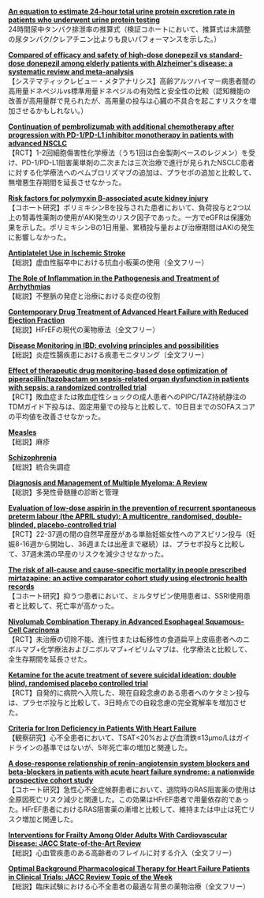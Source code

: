 [**An equation to estimate 24-hour total urine protein excretion rate in patients who underwent urine protein testing**](https://pubmed.ncbi.nlm.nih.gov/35093023/)  
24時間尿中タンパク排泄率の推算式（検証コホートにおいて、推算式は未調整の尿タンパク/クレアチニン比よりも良いパフォーマンスを示した。）

[**Compared of efficacy and safety of high-dose donepezil vs standard-dose donepezil among elderly patients with Alzheimer's disease: a systematic review and meta-analysis**](https://pubmed.ncbi.nlm.nih.gov/35099343/)  
【システマティックレビュー・メタアナリシス】高齢アルツハイマー病患者間の高用量ドネペジルvs標準用量ドネペジルの有効性と安全性の比較（認知機能の改善が高用量群で見られたが、高用量の投与は心臓の不具合を起こすリスクを増加させるかもしれない。）

[**Continuation of pembrolizumab with additional chemotherapy after progression with PD-1/PD-L1 inhibitor monotherapy in patients with advanced NSCLC**](https://pubmed.ncbi.nlm.nih.gov/35101883/)  
【RCT】1-2回細胞傷害性化学療法（うち1回は白金製剤ベースのレジメン）を受け、PD-1/PD-L1阻害薬単剤の二次または三次治療で進行が見られたNSCLC患者に対する化学療法へのペムブロリズマブの追加は、プラセボの追加と比較して、無増悪生存期間を延長させなかった。

[**Risk factors for polymyxin B-associated acute kidney injury**](https://pubmed.ncbi.nlm.nih.gov/35108608/)  
【コホート研究】ポリミキシンBを投与された患者において、負荷投与と2つ以上の腎毒性薬剤の使用がAKI発生のリスク因子であった。一方でeGFRは保護効果を示した。ポリミキシンBの1日用量、累積投与量および治療期間はAKIの発生に影響しなかった。

[**Antiplatelet Use in Ischemic Stroke**](https://pubmed.ncbi.nlm.nih.gov/35094598/)  
【総説】虚血性脳卒中における抗血小板薬の使用（全文フリー）

[**The Role of Inflammation in the Pathogenesis and Treatment of Arrhythmias**](https://pubmed.ncbi.nlm.nih.gov/35098555/)  
【総説】不整脈の発症と治療における炎症の役割

[**Contemporary Drug Treatment of Advanced Heart Failure with Reduced Ejection Fraction**](https://pubmed.ncbi.nlm.nih.gov/35113350/)  
【総説】HFrEFの現代の薬物療法（全文フリー）

[**Disease Monitoring in IBD: evolving principles and possibilities**](https://pubmed.ncbi.nlm.nih.gov/35101422/)  
【総説】炎症性腸疾患における疾患モニタリング（全文フリー）

[**Effect of therapeutic drug monitoring-based dose optimization of piperacillin/tazobactam on sepsis-related organ dysfunction in patients with sepsis: a randomized controlled trial**](https://pubmed.ncbi.nlm.nih.gov/35106617/)  
【RCT】敗血症または敗血症性ショックの成人患者へのPIPC/TAZ持続静注のTDMガイド下投与は、固定用量での投与と比較して、10日目までのSOFAスコアの平均値を改善させなかった。

[**Measles**](https://pubmed.ncbi.nlm.nih.gov/35093206/)  
【総説】麻疹

[**Schizophrenia**](https://pubmed.ncbi.nlm.nih.gov/35093231/)  
【総説】統合失調症

[**Diagnosis and Management of Multiple Myeloma: A Review**](https://pubmed.ncbi.nlm.nih.gov/35103762/)  
【総説】多発性骨髄腫の診断と管理

[**Evaluation of low-dose aspirin in the prevention of recurrent spontaneous preterm labour (the APRIL study): A multicentre, randomised, double-blinded, placebo-controlled trial**](https://pubmed.ncbi.nlm.nih.gov/35104279/)  
【RCT】22-37週の間の自然早産歴がある単胎妊娠女性へのアスピリン投与（妊娠8-16週から開始し、36週または出産まで継続）は、プラセボ投与と比較して、37週未満の早産のリスクを減少させなかった。

[**The risk of all-cause and cause-specific mortality in people prescribed mirtazapine: an active comparator cohort study using electronic health records**](https://pubmed.ncbi.nlm.nih.gov/35105363/)  
【コホート研究】抑うつ患者において、ミルタザピン使用患者は、SSRI使用患者と比較して、死亡率が高かった。

[**Nivolumab Combination Therapy in Advanced Esophageal Squamous-Cell Carcinoma**](https://pubmed.ncbi.nlm.nih.gov/35108470/)  
【RCT】未治療の切除不能、進行性または転移性の食道扁平上皮癌患者へのニボルマブ+化学療法およびニボルマブ+イピリムマブは、化学療法と比較して、全生存期間を延長させた。

[**Ketamine for the acute treatment of severe suicidal ideation: double blind, randomised placebo controlled trial**](https://pubmed.ncbi.nlm.nih.gov/35110300/)  
【RCT】自発的に病院へ入院した、現在自殺念慮のある患者へのケタミン投与は、プラセボ投与と比較して、3日時点での自殺念慮の完全寛解率を増加させた。

[**Criteria for Iron Deficiency in Patients With Heart Failure**](https://pubmed.ncbi.nlm.nih.gov/35086656/)  
【観察研究】心不全患者において、TSAT<20%および血清鉄≤13μmo/Lはガイドラインの基準ではないが、5年死亡率の増加と関連した。

[**A dose-response relationship of renin-angiotensin system blockers and beta-blockers in patients with acute heart failure syndrome: a nationwide prospective cohort study**](https://pubmed.ncbi.nlm.nih.gov/35088082/)  
【コホート研究】急性心不全症候群患者において、退院時のRAS阻害薬の使用は全原因死亡リスク減少と関連した。この効果はHFrEF患者で用量依存的であった。HFrEF患者におけるRAS阻害薬の漸増と比較して、維持または中止は死亡リスク増加と関連した。

[**Interventions for Frailty Among Older Adults With Cardiovascular Disease: JACC State-of-the-Art Review**](https://pubmed.ncbi.nlm.nih.gov/35115105/)  
【総説】心血管疾患のある高齢者のフレイルに対する介入（全文フリー）

[**Optimal Background Pharmacological Therapy for Heart Failure Patients in Clinical Trials: JACC Review Topic of the Week**](https://pubmed.ncbi.nlm.nih.gov/35115106/)  
【総説】臨床試験における心不全患者の最適な背景の薬物治療（全文フリー）
